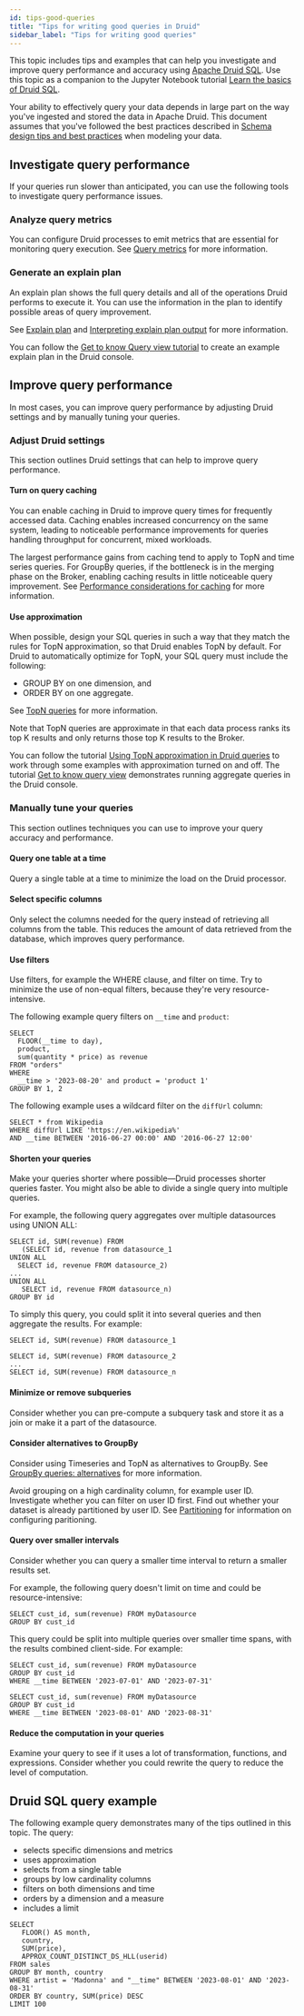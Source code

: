 ```yaml
---
id: tips-good-queries
title: "Tips for writing good queries in Druid"
sidebar_label: "Tips for writing good queries"
---
```


<!--
  ~ Licensed to the Apache Software Foundation (ASF) under one
  ~ or more contributor license agreements.  See the NOTICE file
  ~ distributed with this work for additional information
  ~ regarding copyright ownership.  The ASF licenses this file
  ~ to you under the Apache License, Version 2.0 (the
  ~ "License"); you may not use this file except in compliance
  ~ with the License.  You may obtain a copy of the License at
  ~
  ~   http://www.apache.org/licenses/LICENSE-2.0
  ~
  ~ Unless required by applicable law or agreed to in writing,
  ~ software distributed under the License is distributed on an
  ~ "AS IS" BASIS, WITHOUT WARRANTIES OR CONDITIONS OF ANY
  ~ KIND, either express or implied.  See the License for the
  ~ specific language governing permissions and limitations
  ~ under the License.
  -->

This topic includes tips and examples that can help you investigate and improve query performance and accuracy using [Apache Druid SQL](./sql.md). Use this topic as a companion to the Jupyter Notebook tutorial [Learn the basics of Druid SQL](https://github.com/apache/druid/blob/master/examples/quickstart/jupyter-notebooks/notebooks/03-query/00-using-sql-with-druidapi.ipynb).

Your ability to effectively query your data depends in large part on the way you've ingested and stored the data in Apache Druid. This document assumes that you've followed the best practices described in [Schema design tips and best practices](../ingestion/schema-design.md#general-tips-and-best-practices) when modeling your data. 

## Investigate query performance

If your queries run slower than anticipated, you can use the following tools to investigate query performance issues.

### Analyze query metrics

You can configure Druid processes to emit metrics that are essential for monitoring query execution. See [Query metrics](../operations/metrics.md#query-metrics) for more information. 

### Generate an explain plan

An explain plan shows the full query details and all of the operations Druid performs to execute it. You can use the information in the plan to identify possible areas of query improvement.

See [Explain plan](./sql.md#explain-plan) and [Interpreting explain plan output](./sql-translation.md#interpreting-explain-plan-output) for more information.

You can follow the [Get to know Query view tutorial](../tutorials/tutorial-sql-query-view.md) to create an example explain plan in the Druid console.

## Improve query performance

In most cases, you can improve query performance by adjusting Druid settings and by manually tuning your queries.

### Adjust Druid settings

This section outlines Druid settings that can help to improve query performance.

#### Turn on query caching

You can enable caching in Druid to improve query times for frequently accessed data. Caching enables increased concurrency on the same system, leading to noticeable performance improvements for queries handling throughput for concurrent, mixed workloads.

The largest performance gains from caching tend to apply to TopN and time series queries. For GroupBy queries, if the bottleneck is in the merging phase on the Broker, enabling caching results in little noticeable query improvement. See [Performance considerations for caching](./caching.md#performance-considerations-for-caching) for more information.

#### Use approximation

When possible, design your SQL queries in such a way that they match the rules for TopN approximation, so that Druid enables TopN by default. For Druid to automatically optimize for TopN, your SQL query must include the following:

- GROUP BY on one dimension, and
- ORDER BY on one aggregate.

 See [TopN queries](./topnquery.md) for more information.

Note that TopN queries are approximate in that each data process ranks its top K results and only returns those top K results to the Broker.

You can follow the tutorial [Using TopN approximation in Druid queries](https://github.com/apache/druid/blob/master/examples/quickstart/jupyter-notebooks/notebooks/03-query/02-approxRanking.ipynb) to work through some examples with approximation turned on and off. The tutorial [Get to know query view](../tutorials/tutorial-sql-query-view.md) demonstrates running aggregate queries in the Druid console.

### Manually tune your queries

This section outlines techniques you can use to improve your query accuracy and performance.

#### Query one table at a time

Query a single table at a time to minimize the load on the Druid processor.

#### Select specific columns

Only select the columns needed for the query instead of retrieving all columns from the table. This reduces the amount of data retrieved from the database, which improves query performance.

#### Use filters

Use filters, for example the WHERE clause, and filter on time. Try to minimize the use of non-equal filters, because they're very resource-intensive.

The following example query filters on `__time` and `product`:

```
SELECT
  FLOOR(__time to day),
  product,
  sum(quantity * price) as revenue
FROM "orders"
WHERE
  __time > '2023-08-20' and product = 'product 1'
GROUP BY 1, 2
```

The following example uses a wildcard filter on the `diffUrl` column:

```
SELECT * from Wikipedia
WHERE diffUrl LIKE 'https://en.wikipedia%'
AND __time BETWEEN '2016-06-27 00:00' AND '2016-06-27 12:00'
```

#### Shorten your queries

Make your queries shorter where possible&mdash;Druid processes shorter queries faster. You might also be able to divide a single query into multiple queries.

For example, the following query aggregates over multiple datasources using UNION ALL:

```
SELECT id, SUM(revenue) FROM
   (SELECT id, revenue from datasource_1
UNION ALL
  SELECT id, revenue FROM datasource_2)
...
UNION ALL
   SELECT id, revenue FROM datasource_n)
GROUP BY id
```

To simply this query, you could split it into several queries and then aggregate the results. For example:

```
SELECT id, SUM(revenue) FROM datasource_1

SELECT id, SUM(revenue) FROM datasource_2
...
SELECT id, SUM(revenue) FROM datasource_n
```

#### Minimize or remove subqueries

Consider whether you can pre-compute a subquery task and store it as a join or make it a part of the datasource.

#### Consider alternatives to GroupBy

Consider using Timeseries and TopN as alternatives to GroupBy. See [GroupBy queries: alternatives](./groupbyquery.md#alternatives) for more information.

Avoid grouping on a high cardinality column, for example user ID. Investigate whether you can filter on user ID first. Find out whether your dataset is already partitioned by user ID. See [Partitioning](../ingestion/partitioning.md) for information on configuring paritioning.

#### Query over smaller intervals

Consider whether you can query a smaller time interval to return a smaller results set.

For example, the following query doesn't limit on time and could be resource-intensive:

```
SELECT cust_id, sum(revenue) FROM myDatasource
GROUP BY cust_id
```

This query could be split into multiple queries over smaller time spans, with the results combined client-side. For example:

```
SELECT cust_id, sum(revenue) FROM myDatasource
GROUP BY cust_id
WHERE __time BETWEEN '2023-07-01' AND '2023-07-31'

SELECT cust_id, sum(revenue) FROM myDatasource
GROUP BY cust_id
WHERE __time BETWEEN '2023-08-01' AND '2023-08-31'
```

#### Reduce the computation in your queries

Examine your query to see if it uses a lot of transformation, functions, and expressions. Consider whether you could rewrite the query to reduce the level of computation.

## Druid SQL query example

The following example query demonstrates many of the tips outlined in this topic.
The query:

- selects specific dimensions and metrics
- uses approximation
- selects from a single table
- groups by low cardinality columns
- filters on both dimensions and time
- orders by a dimension and a measure
- includes a limit

```
SELECT
   FLOOR() AS month,
   country,
   SUM(price),
   APPROX_COUNT_DISTINCT_DS_HLL(userid)
FROM sales
GROUP BY month, country
WHERE artist = 'Madonna' and "__time" BETWEEN '2023-08-01' AND '2023-08-31'
ORDER BY country, SUM(price) DESC
LIMIT 100
```
